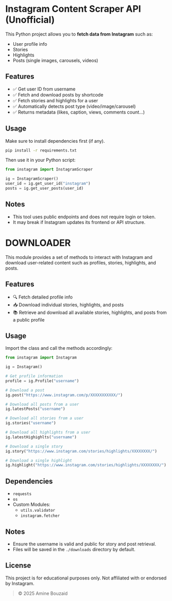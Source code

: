 # Instagram Content Scraper API (Unofficial)

This Python project allows you to **fetch data from Instagram** such as:
- User profile info
- Stories
- Highlights
- Posts (single images, carousels, videos)

## Features

- ✅ Get user ID from username
- ✅ Fetch and download posts by shortcode
- ✅ Fetch stories and highlights for a user
- ✅ Automatically detects post type (video/image/carousel)
- ✅ Returns metadata (likes, caption, views, comments count...)

## Usage

Make sure to install dependencies first (if any).

```bash
pip install -r requirements.txt
```

Then use it in your Python script:

```python
from instagram import InstagramScraper

ig = InstagramScraper()
user_id = ig.get_user_id("instagram")
posts = ig.get_user_posts(user_id)
```

## Notes

- This tool uses public endpoints and does not require login or token.
- It may break if Instagram updates its frontend or API structure.


# DOWNLOADER

This module provides a set of methods to interact with Instagram and download user-related content such as profiles, stories, highlights, and posts.

## Features

- 🔍 Fetch detailed profile info
- 📥 Download individual stories, highlights, and posts
- 📚 Retrieve and download all available stories, highlights, and posts from a public profile

## Usage

Import the class and call the methods accordingly:

```python
from instagram import Instagram

ig = Instagram()

# Get profile information
profile = ig.Profile("username")

# Download a post
ig.post("https://www.instagram.com/p/XXXXXXXXXXX/")

# Download all posts from a user
ig.latestPosts("username")

# Download all stories from a user
ig.stories("username")

# Download all highlights from a user
ig.latestHighighlts("username")

# Download a single story
ig.story("https://www.instagram.com/stories/highlights/XXXXXXXX/")

# Download a single highlight
ig.highlight("https://www.instagram.com/stories/highlights/XXXXXXXX/")
```

## Dependencies

- `requests`
- `os`
- Custom Modules:
  - `utils.validator`
  - `instagram.fetcher`

## Notes

- Ensure the username is valid and public for story and post retrieval.
- Files will be saved in the `./downloads` directory by default.

## License

This project is for educational purposes only. Not affiliated with or endorsed by Instagram.


> © 2025 Amine Bouzaid 
